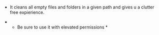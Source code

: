 - It cleans all empty files and folders in a given path and gives u a clutter free expierience.

- * Be sure to use it with elevated permissions *
